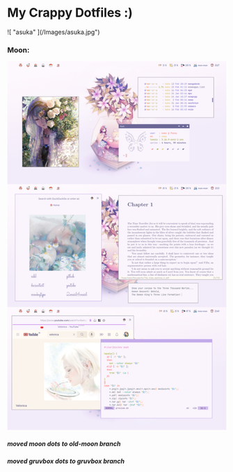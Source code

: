 <h1>My Crappy Dotfiles :)</h1>
![ "asuka" ](/Images/asuka.jpg")
<br>
<h3> Moon: </h3>
<img src=".config/Images/current.png">
<br>
<h5> moved moon dots to old-moon branch</h5>
<h5>moved gruvbox dots to gruvbox branch</h5>
